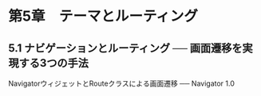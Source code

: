 # 第5章　テーマとルーティング
## 5.1 ナビゲーションとルーティング	── 画面遷移を実現する3つの手法

NavigatorウィジェットとRouteクラスによる画面遷移 ── Navigator 1.0
